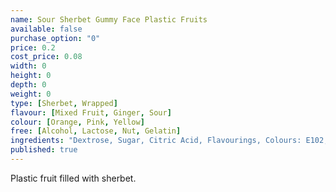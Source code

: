 ```yaml
---
name: Sour Sherbet Gummy Face Plastic Fruits
available: false
purchase_option: "0"
price: 0.2
cost_price: 0.08
width: 0
height: 0
depth: 0
weight: 0
type: [Sherbet, Wrapped]
flavour: [Mixed Fruit, Ginger, Sour]
colour: [Orange, Pink, Yellow]
free: [Alcohol, Lactose, Nut, Gelatin]
ingredients: "Dextrose, Sugar, Citric Acid, Flavourings, Colours: E102, E110, E129, E133"
published: true
---
```

Plastic fruit filled with sherbet.